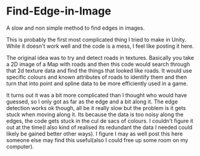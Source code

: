 # Find-Edge-in-Image
A slow and non simple method to find edges in images.                        

This is probably the first most complicated thing I tried to make in Unity.  While it doesn't work well and the code is a mess, I feel like posting it here.

The original idea was to try and detect roads in textures.  Basically you take a 2D image of a Map with roads and then this code would search through that 2d texture data and find the things that looked like roads.  It would use specific colours and known attributes of roads to identify them and then turn that into point and spline data to be more efficiently used in a game.

It turns out it was a bit more complicated than I thought who would have guessed, so I only got as far as the edge and a bit along it.  The edge detection works ok though, all be it really slow but the problem is it gets stuck when moving along it.  Its because the data is too noisy along the edges, the code gets stuck in the cul de sacs of colours.  I couldn't figure it out at the time(I also kind of realised its redundant the data I needed could likely be gained better other ways).  I figure I may as well post this here someone else may find this useful(also I could free up some room on my computer).
